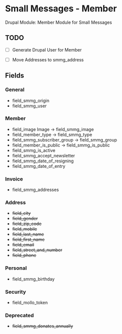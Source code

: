 # Small Messages - Member
Drupal Module: Member Module for Small Messages


## TODO
- [ ] Generate Drupal User for Member
- [ ] Move Addresses to smmg_address


## Fields

### General
- field_smmg_origin
- field_smmg_user

### Member
- field_image	Image -> field_smmg_image
- field_member_type -> field_smmg_type
- field_smmg_subscriber_group -> field_smmg_group
- field_member_is_public	-> field_smmg_is_public
- field_smmg_is_active
- field_smmg_accept_newsletter
- field_smmg_date_of_resigning
- field_smmg_date_of_entry

### Invoice
- field_smmg_addresses

### Address
- ~~field_city~~
- ~~field_gender~~
- ~~field_zip_code~~
- ~~field_mobile~~
- ~~field_last_name~~
- ~~field_first_name~~
- ~~field_email~~
- ~~field_street_and_number~~
- ~~field_phone~~

### Personal
- field_smmg_birthday


### Security
- field_mollo_token


### Deprecated
 - ~~field_smmg_donates_annually~~
